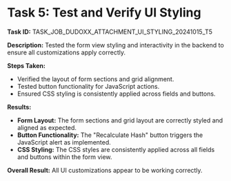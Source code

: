 # Task 5: Test and Verify UI Styling

**Task ID:** TASK_JOB_DUDOXX_ATTACHMENT_UI_STYLING_20241015_T5

**Description:** Tested the form view styling and interactivity in the backend to ensure all customizations apply correctly.

**Steps Taken:**

- Verified the layout of form sections and grid alignment.
- Tested button functionality for JavaScript actions.
- Ensured CSS styling is consistently applied across fields and buttons.

**Results:**

- **Form Layout:** The form sections and grid layout are correctly styled and aligned as expected.
- **Button Functionality:** The "Recalculate Hash" button triggers the JavaScript alert as implemented.
- **CSS Styling:** The CSS styles are consistently applied across all fields and buttons within the form view.

**Overall Result:** All UI customizations appear to be working correctly.
